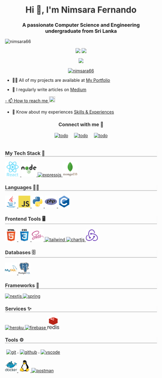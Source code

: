 <h1 align="center" style="color: #333">Hi 👋, I'm Nimsara Fernando</h1>
<h3 align="center">A passionate Computer Science and Engineering undergraduate from Sri Lanka</h3>

<p align="left"> <img src="https://komarev.com/ghpvc/?username=nimsara66&label=Profile%20views&color=0e75b6&style=flat" alt="nimsara66" /> </p>

<p align="center">
 <img width="48%" src="https://github-readme-stats.vercel.app/api?username=nimsara66&show_icons=true&locale=en&count_private=true&custom_title=@nimsara66&title_color=333&text_color=333&icon_color=333&border_color=f5f5f5"> 
 <img  width="48%" src="https://github-readme-streak-stats.herokuapp.com/?user=nimsara66&title_color=333&text_color=333&fire=333&ring=333&currStreakLabel=222&border_color=f5f5f5" />
</p>

<p align="center">
<!--  <img width="200px"src="https://i.dlpng.com/static/png/7039439_preview.png"> -->
 <img width="400px" src="https://github-readme-stats.vercel.app/api/top-langs/?username=nimsara66&layout=compact&title_color=333&text_color=333&icon_color=333&border_color=f5f5f5&custom_title=Languages" /> 
<!--  <img width="200px"src="https://i.dlpng.com/static/png/7039439_preview.png"> -->
</p>

<p align="center">
<a href="https://github.com/ryo-ma/github-profile-trophy"><img src="https://github-profile-trophy.vercel.app/?username=nimsara66&theme=oldie" alt="nimsara66" /></a>
</p>

<!-- <p align="center">
<img width="600px"src="https://activity-graph.herokuapp.com/graph?username=nimsara66&bg_color=fffefe&color=333&line=333">
</p> -->

- 👨‍💻 All of my projects are available at [My Portfolio](https://www.nimsarafernando.com)

- 📝 I regularly write articles on [Medium](https://medium.com/@nimsara66)

<a href="mailto:nimsara66@gmail.com"><span>- 📫 How to reach me </span><img width=20 height=20 src="https://img.icons8.com/fluency/96/000000/gmail.png"/></a>

- 📄 Know about my experiences [Skills & Experiences](https://www.nimsarafernando.com/#skills)

<!-- - ⚡ Fun fact **TODO** -->

<h3 align="center" style="color: #333">Connect with me 🙂</h3>
<p align="center" style="display: flex; align-items: center; justify-content: center;">
<a href="https://linkedin.com/in/nimsara66" target="blank"><img align="center" src="https://raw.githubusercontent.com/rahuldkjain/github-profile-readme-generator/master/src/images/icons/Social/linked-in-alt.svg" alt="todo" height="40" width="40" /></a>
&nbsp;&nbsp;&nbsp;&nbsp;&nbsp;
<a href="https://www.facebook.com/mihindukulasuria.fernando" target="blank"><img align="center" src="https://raw.githubusercontent.com/rahuldkjain/github-profile-readme-generator/master/src/images/icons/Social/facebook.svg" alt="todo" height="40" width="40" /></a>
&nbsp;&nbsp;&nbsp;&nbsp;&nbsp;
<a href="https://instagram.com/nimsara_sudeepa" target="blank"><img align="center" src="https://raw.githubusercontent.com/rahuldkjain/github-profile-readme-generator/master/src/images/icons/Social/instagram.svg" alt="todo" height="40" width="40" /></a>
</p>

#
#

<h3 align="left" style="border-bottom: 1px solid #999; box-shadow: 0 1px 2px 0 rgb(0 0 0 / 0.05); color: #333">My Tech Stack 🧰</h3>
<p align="left">
<a href="https://reactjs.org/" target="_blank" rel="noreferrer"> <img src="https://raw.githubusercontent.com/devicons/devicon/master/icons/react/react-original-wordmark.svg" alt="react" width="50" height="50"/> </a>
<a href="https://nodejs.org" target="_blank" rel="noreferrer"> <img src="https://raw.githubusercontent.com/devicons/devicon/master/icons/nodejs/nodejs-original-wordmark.svg" alt="nodejs" width="50" height="50"/> </a>
</a> <a href="https://www.npmjs.com/package/express" target="_blank" rel="noreferrer"> <img src="https://www.vectorlogo.zone/logos/expressjs/expressjs-ar21.svg" alt="expressjs" width="80" height="40"/> </a>
</a> <a href="https://www.mongodb.com/" target="_blank" rel="noreferrer"> <img src="https://raw.githubusercontent.com/devicons/devicon/master/icons/mongodb/mongodb-original-wordmark.svg" alt="mongodb" width="50" height="50"/> </a>
</p>

<h3 align="left" style="border-bottom: 1px solid #999; box-shadow: 0 1px 2px 0 rgb(0 0 0 / 0.05); color: #333">Languages 🧑‍🎓</h3>
<p align="left">
<a href="https://www.java.com" target="_blank" rel="noreferrer"> <img src="https://raw.githubusercontent.com/devicons/devicon/master/icons/java/java-original.svg" alt="java" width="40" height="40"/> </a>
<a href="https://developer.mozilla.org/en-US/docs/Web/JavaScript" target="_blank" rel="noreferrer"> <img src="https://raw.githubusercontent.com/devicons/devicon/master/icons/javascript/javascript-original.svg" alt="javascript" width="40" height="40"/> </a>
<a href="https://www.python.org" target="_blank" rel="noreferrer"> <img src="https://raw.githubusercontent.com/devicons/devicon/master/icons/python/python-original.svg" alt="python" width="40" height="40"/> </a>
<a href="https://www.php.net" target="_blank" rel="noreferrer"> <img src="https://raw.githubusercontent.com/devicons/devicon/master/icons/php/php-original.svg" alt="php" width="40" height="40"/> </a>
<a href="https://www.cprogramming.com/" target="_blank" rel="noreferrer"> <img src="https://raw.githubusercontent.com/devicons/devicon/master/icons/c/c-original.svg" alt="c" width="40" height="40"/> </a>
</p>

<h3 align="left" style="border-bottom: 1px solid #999; box-shadow: 0 1px 2px 0 rgb(0 0 0 / 0.05);color: #333">Frontend Tools 🖥️</h3>
<p align="left">
<a href="https://www.w3.org/html/" target="_blank" rel="noreferrer"> <img src="https://raw.githubusercontent.com/devicons/devicon/master/icons/html5/html5-original-wordmark.svg" alt="html5" width="40" height="40"/> </a>
<a href="https://www.w3schools.com/css/" target="_blank" rel="noreferrer"> <img src="https://raw.githubusercontent.com/devicons/devicon/master/icons/css3/css3-original-wordmark.svg" alt="css3" width="40" height="40"/> </a>
<a href="https://sass-lang.com" target="_blank" rel="noreferrer"> <img src="https://raw.githubusercontent.com/devicons/devicon/master/icons/sass/sass-original.svg" alt="sass" width="40" height="40"/> </a> 
<a href="https://tailwindcss.com/" target="_blank" rel="noreferrer"> <img src="https://www.vectorlogo.zone/logos/tailwindcss/tailwindcss-icon.svg" alt="tailwind" width="40" height="40"/> </a>
<a href="https://www.chartjs.org" target="_blank" rel="noreferrer"> <img src="https://www.chartjs.org/media/logo-title.svg" alt="chartjs" width="40" height="40"/> </a> 
<a href="https://redux.js.org" target="_blank" rel="noreferrer"> <img src="https://raw.githubusercontent.com/devicons/devicon/master/icons/redux/redux-original.svg" alt="redux" width="40" height="40"/> </a> 
</p>

<h3 align="left" style="border-bottom: 1px solid #999; box-shadow: 0 1px 2px 0 rgb(0 0 0 / 0.05);color: #333">Databases 🗄️</h3>
<p align="left">
<a href="https://www.mysql.com/" target="_blank" rel="noreferrer"> <img src="https://raw.githubusercontent.com/devicons/devicon/master/icons/mysql/mysql-original-wordmark.svg" alt="mysql" width="40" height="40"/> </a>  <a href="https://www.postgresql.org" target="_blank" rel="noreferrer"> <img src="https://raw.githubusercontent.com/devicons/devicon/master/icons/postgresql/postgresql-original-wordmark.svg" alt="postgresql" width="40" height="40"/> </a>
</p>

<h3 align="left" style="border-bottom: 1px solid #999; box-shadow: 0 1px 2px 0 rgb(0 0 0 / 0.05);color: #333">Frameworks 🏢</h3>
<p align="left">
<a href="https://nextjs.org/" target="_blank" rel="noreferrer"> <img src="https://cdn.worldvectorlogo.com/logos/nextjs-2.svg" alt="nextjs" width="40" height="40"/> </a>  
<a href="https://spring.io/" target="_blank" rel="noreferrer"> <img src="https://www.vectorlogo.zone/logos/springio/springio-icon.svg" alt="spring" width="40" height="40"/> </a>
</p>

<h3 align="left" style="border-bottom: 1px solid #999; box-shadow: 0 1px 2px 0 rgb(0 0 0 / 0.05);color: #333">Services ✨</h3>
<p align="left">
<a href="https://heroku.com" target="_blank" rel="noreferrer"> <img src="https://www.vectorlogo.zone/logos/heroku/heroku-icon.svg" alt="heroku" width="40" height="40"/> </a>
<a href="https://firebase.google.com/" target="_blank" rel="noreferrer"> <img src="https://www.vectorlogo.zone/logos/firebase/firebase-icon.svg" alt="firebase" width="40" height="40"/> </a>
<a href="https://redis.io" target="_blank" rel="noreferrer"> <img src="https://raw.githubusercontent.com/devicons/devicon/master/icons/redis/redis-original-wordmark.svg" alt="redis" width="40" height="40"/> </a>
</p>
<h3 align="left" style="border-bottom: 1px solid #999; box-shadow: 0 1px 2px 0 rgb(0 0 0 / 0.05);color: #333">Tools ⚙️</h3>
<p align="left">
<a href="https://git-scm.com">
<img src="https://raw.githubusercontent.com/klaasnicolaas/ColoredBadges/prod/svg/dev/tools/git.svg" alt="git" style="vertical-align:top; margin:4px">
</a>
<a href="https://github.com/arpanaditya">
<img src="https://raw.githubusercontent.com/klaasnicolaas/ColoredBadges/prod/svg/dev/services/github.svg" alt="github" style="vertical-align:top; margin:4px">
</a>
<a href="https://code.visualstudio.com/">
<img src="https://raw.githubusercontent.com/klaasnicolaas/ColoredBadges/master/svg/dev/tools/visualstudio_code.svg" alt="vscode" style="vertical-align:top; margin:4px">
</a>
 </p>
<p align="left">
<a href="https://www.docker.com/" target="_blank" rel="noreferrer"> <img src="https://raw.githubusercontent.com/devicons/devicon/master/icons/docker/docker-original-wordmark.svg" alt="docker" width="40" height="40"/> </a>
<a href="https://www.linux.org/" target="_blank" rel="noreferrer"> <img src="https://raw.githubusercontent.com/devicons/devicon/master/icons/linux/linux-original.svg" alt="linux" width="40" height="40"/>   <a href="https://postman.com" target="_blank" rel="noreferrer"> <img src="https://www.vectorlogo.zone/logos/getpostman/getpostman-icon.svg" alt="postman" width="40" height="40"/> </a>  
 </p>

